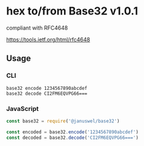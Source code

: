 # hex to/from Base32 v1.0.1

compliant with RFC4648

https://tools.ietf.org/html/rfc4648

## Usage

### CLI

```console
base32 encode 1234567890abcdef
base32 decode CI2FM6EQVPG66===
```

### JavaScript

```javascript
const base32 = require('@januswel/base32')

const encoded = base32.encode('1234567890abcdef')
const decoded = base32.decode('CI2FM6EQVPG66===')
```
